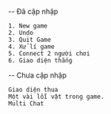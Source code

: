 -- Đã cập nhập

	1. New game
	2. Undo
	3. Quit Game
	4. Xử lí game
	5. Connect 2 người chơi
	6. Giao diện thắng

-- Chưa cập nhập

	Giao diện thua
	Một vài lỗi vặt trong game.
	Multi Chat
